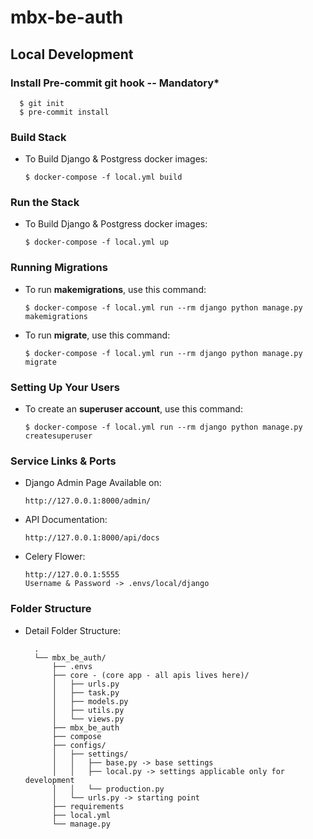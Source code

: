 # mbx-be-auth

## Local Development

### Install Pre-commit git hook -- Mandatory*
      $ git init
      $ pre-commit install

### Build Stack

- To Build Django & Postgress docker images:

      $ docker-compose -f local.yml build

### Run the Stack

- To Build Django & Postgress docker images:

      $ docker-compose -f local.yml up

### Running Migrations

- To run **makemigrations**, use this command:

      $ docker-compose -f local.yml run --rm django python manage.py makemigrations

- To run **migrate**, use this command:

      $ docker-compose -f local.yml run --rm django python manage.py migrate

### Setting Up Your Users

- To create an **superuser account**, use this command:

      $ docker-compose -f local.yml run --rm django python manage.py createsuperuser


### Service Links & Ports

- Django Admin Page Available on:

      http://127.0.0.1:8000/admin/

- API Documentation:

      http://127.0.0.1:8000/api/docs

- Celery Flower:

      http://127.0.0.1:5555
      Username & Password -> .envs/local/django


### Folder Structure

- Detail Folder Structure:

        .
        └── mbx_be_auth/
            ├── .envs
            ├── core - (core app - all apis lives here)/
            │   ├── urls.py
            │   ├── task.py
            │   ├── models.py
            │   ├── utils.py
            │   └── views.py
            ├── mbx_be_auth
            ├── compose
            ├── configs/
            │   ├── settings/
            │   │   ├── base.py -> base settings
            │   │   ├── local.py -> settings applicable only for development
            │   │   └── production.py
            │   └── urls.py -> starting point
            ├── requirements
            ├── local.yml
            └── manage.py

